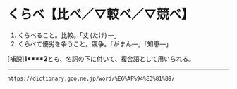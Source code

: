 # くらべ【比べ／▽較べ／▽競べ】

1. くらべること。比較。「丈 (たけ) ―」    
2. くらべて優劣を争うこと。競争。「がまん―」「知恵―」
    

\[補説\]**1****2**とも、名詞の下に付いて、複合語として用いられる。

---
`https://dictionary.goo.ne.jp/word/%E6%AF%94%E3%81%B9/`